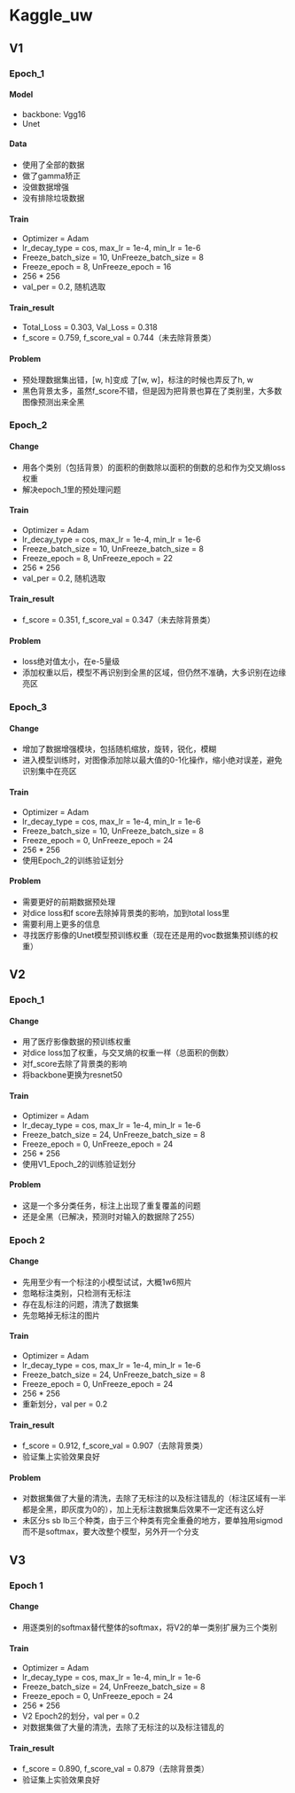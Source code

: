 # Kaggle_uw

## V1

### Epoch_1

#### Model

+ backbone: Vgg16
+ Unet

#### Data

+ 使用了全部的数据
+ 做了gamma矫正
+ 没做数据增强
+ 没有排除垃圾数据

#### Train

+ Optimizer =  Adam
+ lr_decay_type = cos, max_lr = 1e-4, min_lr = 1e-6
+ Freeze_batch_size = 10,  UnFreeze_batch_size = 8
+ Freeze_epoch = 8, UnFreeze_epoch = 16
+ 256 * 256
+ val_per = 0.2, 随机选取

#### Train_result

+ Total_Loss = 0.303,  Val_Loss = 0.318
+ f_score = 0.759,  f_score_val = 0.744（未去除背景类）

#### Problem

+ 预处理数据集出错，[w, h]变成 了[w, w]，标注的时候也弄反了h,  w
+ 黑色背景太多，虽然f_score不错，但是因为把背景也算在了类别里，大多数图像预测出来全黑

### Epoch_2

#### Change

+ 用各个类别（包括背景）的面积的倒数除以面积的倒数的总和作为交叉熵loss权重
+ 解决epoch_1里的预处理问题

#### Train

+ Optimizer =  Adam
+ lr_decay_type = cos, max_lr = 1e-4, min_lr = 1e-6
+ Freeze_batch_size = 10,  UnFreeze_batch_size = 8
+ Freeze_epoch = 8, UnFreeze_epoch = 22
+ 256 * 256
+ val_per = 0.2, 随机选取

#### Train_result

+ f_score = 0.351,  f_score_val = 0.347（未去除背景类）

#### Problem

+ loss绝对值太小，在e-5量级
+ 添加权重以后，模型不再识别到全黑的区域，但仍然不准确，大多识别在边缘亮区

### Epoch_3

#### Change

+ 增加了数据增强模块，包括随机缩放，旋转，锐化，模糊
+ 进入模型训练时，对图像添加除以最大值的0-1化操作，缩小绝对误差，避免识别集中在亮区

#### Train

+ Optimizer =  Adam
+ lr_decay_type = cos, max_lr = 1e-4, min_lr = 1e-6
+ Freeze_batch_size = 10,  UnFreeze_batch_size = 8
+ Freeze_epoch = 0, UnFreeze_epoch = 24
+ 256 * 256
+ 使用Epoch_2的训练验证划分

#### Problem

+ 需要更好的前期数据预处理
+ 对dice loss和f score去除掉背景类的影响，加到total loss里
+ 需要利用上更多的信息
+ 寻找医疗影像的Unet模型预训练权重（现在还是用的voc数据集预训练的权重）

## V2

### Epoch_1

#### Change

+ 用了医疗影像数据的预训练权重
+ 对dice loss加了权重，与交叉熵的权重一样（总面积的倒数）
+ 对f_score去除了背景类的影响
+ 将backbone更换为resnet50

#### Train

+ Optimizer =  Adam
+ lr_decay_type = cos, max_lr = 1e-4, min_lr = 1e-6
+ Freeze_batch_size = 24,  UnFreeze_batch_size = 8
+ Freeze_epoch = 0, UnFreeze_epoch = 24
+ 256 * 256
+ 使用V1_Epoch_2的训练验证划分

#### Problem

+ 这是一个多分类任务，标注上出现了重复覆盖的问题
+ 还是全黑（已解决，预测时对输入的数据除了255）

### Epoch 2

#### Change

+ 先用至少有一个标注的小模型试试，大概1w6照片
+ 忽略标注类别，只检测有无标注
+ 存在乱标注的问题，清洗了数据集
+ 先忽略掉无标注的图片

#### Train

+ Optimizer =  Adam
+ lr_decay_type = cos, max_lr = 1e-4, min_lr = 1e-6
+ Freeze_batch_size = 24,  UnFreeze_batch_size = 8
+ Freeze_epoch = 0, UnFreeze_epoch = 24
+ 256 * 256
+ 重新划分，val per = 0.2

#### Train_result

+ f_score = 0.912,  f_score_val = 0.907（去除背景类）
+ 验证集上实验效果良好

#### Problem

+ 对数据集做了大量的清洗，去除了无标注的以及标注错乱的（标注区域有一半都是全黑，即灰度为0的），加上无标注数据集后效果不一定还有这么好
+ 未区分s sb lb三个种类，由于三个种类有完全重叠的地方，要单独用sigmod而不是softmax，要大改整个模型，另外开一个分支

## V3

### Epoch 1

#### Change

+ 用逐类别的softmax替代整体的softmax，将V2的单一类别扩展为三个类别

#### Train

+ Optimizer =  Adam
+ lr_decay_type = cos, max_lr = 1e-4, min_lr = 1e-6
+ Freeze_batch_size = 24,  UnFreeze_batch_size = 8
+ Freeze_epoch = 0, UnFreeze_epoch = 24
+ 256 * 256
+ V2 Epoch2的划分，val per = 0.2
+ 对数据集做了大量的清洗，去除了无标注的以及标注错乱的

#### Train_result

+ f_score = 0.890,  f_score_val = 0.879（去除背景类）
+ 验证集上实验效果良好

